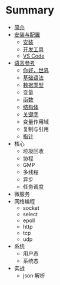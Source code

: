 # Summary

* [简介](README.md)
* [安装与配置](install-setup/README.md)
    * [安装](install-setup/install.md)
    * [开发工具](install-setup/editor.md)
    * [VS Code](install-setup/vscode.md)
* [语言参考](language/README.md)
    * [你好，世界](language/helloWorld.md)
    * [基础语法](language/basic.md)
    * [数据类型](language/dataType.md)
    * 变量
    * [函数](language/function.md)
    * [结构体](language/struct.md)
    * [关键字](language/keyword.md)
    * 变量作用域
    * 复制与引用
    * [指针](language/uintptr.md)
* 核心
    * 垃圾回收
    * 协程
    * GMP
    * 多线程
    * 异步
    * 任务调度
* 微服务
* 网络编程
    * socket
    * select
    * epoll
    * http
    * tcp
    * udp
* 系统
    * 用户态
    * 系统态
* 实战
    * json 解析